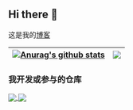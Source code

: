 ## Hi there 👋
<!--
**shalousun/shalousun** is a ✨ _special_ ✨ repository because its `README.md` (this file) appears on your GitHub profile.

Here are some ideas to get you started:

- 🔭 I’m currently working on ...
- 🌱 I’m currently learning ...
- 👯 I’m looking to collaborate on ...
- 🤔 I’m looking for help with ...
- 💬 Ask me about ...
- 📫 How to reach me: ...
- 😄 Pronouns: ...
- ⚡ Fun fact: ...
-->

这是我的<a target="_blank" href="https://juejin.cn/user/3280598429081005/posts">博客<a/>

| <a href="https://github.com/jasonkung22/futu-api-encrypt"><img align="center" src="https://github-readme-stats.vercel.app/api?username=jasonkung22&show_icons=true&include_all_commits=true&theme=transparent&hide_border=true" alt="Anurag's github stats" /></a> | <a href="https://github.com/jasonkung22/futu-api-encrypt"><img align="center" src="https://github-readme-stats.vercel.app/api/top-langs/?username=jasonkung22&layout=compact&theme=transparent&hide_border=true" /></a> |
| ------------- | ------------- |

### 我开发或参与的仓库
<a href="https://github.com/jasonkung22/futu-api-encrypt">
  <img align="center" src="https://github-readme-stats.vercel.app/api/pin/?username=jasonkung22&repo=futu-api-encrypt&theme=transparent" />
</a>
<a href="https://github.com/smart-doc-group/smart-doc">
  <img align="center" src="https://github-readme-stats.vercel.app/api/pin/?username=smart-doc-group&repo=smart-doc&theme=transparent" />
</a>

